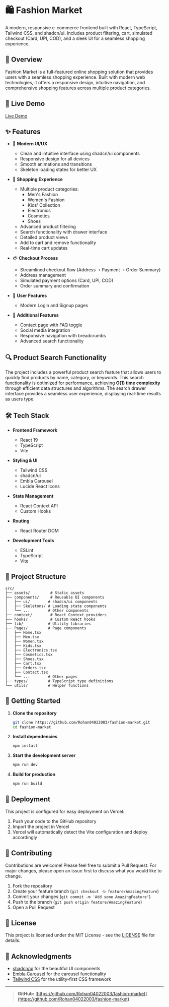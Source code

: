 # 🛍️ Fashion Market

A modern, responsive e-commerce frontend built with React, TypeScript, Tailwind CSS, and shadcn/ui. Includes product filtering, cart, simulated checkout (Card, UPI, COD), and a sleek UI for a seamless shopping experience.

## 📝 Overview

Fashion Market is a full-featured online shopping solution that provides users with a seamless shopping experience. Built with modern web technologies, it offers a responsive design, intuitive navigation, and comprehensive shopping features across multiple product categories.

## 🚀 Live Demo

[Live Demo](https://your-vercel-deployment-link.com) <!-- Update this link after deployment -->

## ✨ Features

- 🎨 **Modern UI/UX**
  - Clean and intuitive interface using shadcn/ui components
  - Responsive design for all devices
  - Smooth animations and transitions
  - Skeleton loading states for better UX

- 🛒 **Shopping Experience**
  - Multiple product categories:
    - Men's Fashion
    - Women's Fashion
    - Kids' Collection
    - Electronics
    - Cosmetics
    - Shoes
  - Advanced product filtering
  - Search functionality with drawer interface
  - Detailed product views
  - Add to cart and remove functionality
  - Real-time cart updates

- 💳 **Checkout Process**
  - Streamlined checkout flow (Address ➝ Payment ➝ Order Summary)
  - Address management
  - Simulated payment options (Card, UPI, COD)
  - Order summary and confirmation

- 👤 **User Features**
  - Modern Login and Signup pages

- 📱 **Additional Features**
  - Contact page with FAQ toggle
  - Social media integration
  - Responsive navigation with breadcrumbs
  - Advanced search functionality

## 🔍 Product Search Functionality

The project includes a powerful product search feature that allows users to quickly find products by name, category, or keywords. This search functionality is optimized for performance, achieving **O(1) time complexity** through efficient data structures and algorithms. The search drawer interface provides a seamless user experience, displaying real-time results as users type.

## 🛠️ Tech Stack

- **Frontend Framework**
  - React 19
  - TypeScript
  - Vite

- **Styling & UI**
  - Tailwind CSS
  - shadcn/ui
  - Embla Carousel
  - Lucide React Icons

- **State Management**
  - React Context API
  - Custom Hooks

- **Routing**
  - React Router DOM

- **Development Tools**
  - ESLint
  - TypeScript
  - Vite

## 📁 Project Structure

```
src/
├── assets/         # Static assets
├── components/     # Reusable UI components
│   ├── ui/        # shadcn/ui components
│   ├── Skeletons/ # Loading state components
│   └── ...        # Other components
├── context/        # React Context providers
├── hooks/          # Custom React hooks
├── lib/           # Utility libraries
├── Pages/         # Page components
│   ├── Home.tsx
│   ├── Men.tsx
│   ├── Women.tsx
│   ├── Kids.tsx
│   ├── Electronics.tsx
│   ├── Cosmetics.tsx
│   ├── Shoes.tsx
│   ├── Cart.tsx
│   ├── Orders.tsx
│   ├── Contact.tsx
│   └── ...        # Other pages
├── types/         # TypeScript type definitions
└── utils/         # Helper functions
```

## 🏁 Getting Started

1. **Clone the repository**
   ```bash
   git clone https://github.com/Rohan04022003/fashion-market.git
   cd fashion-market
   ```

2. **Install dependencies**
   ```bash
   npm install
   ```

3. **Start the development server**
   ```bash
   npm run dev
   ```

4. **Build for production**
   ```bash
   npm run build
   ```

## 🚀 Deployment

This project is configured for easy deployment on Vercel:

1. Push your code to the GitHub repository
2. Import the project in Vercel
3. Vercel will automatically detect the Vite configuration and deploy accordingly

## 🤝 Contributing

Contributions are welcome! Please feel free to submit a Pull Request. For major changes, please open an issue first to discuss what you would like to change.

1. Fork the repository
2. Create your feature branch (`git checkout -b feature/AmazingFeature`)
3. Commit your changes (`git commit -m 'Add some AmazingFeature'`)
4. Push to the branch (`git push origin feature/AmazingFeature`)
5. Open a Pull Request

## 📄 License
This project is licensed under the MIT License - see the [LICENSE](./LICENSE) file for details.


## 🙏 Acknowledgments

- [shadcn/ui](https://ui.shadcn.com/) for the beautiful UI components
- [Embla Carousel](https://www.embla-carousel.com/) for the carousel functionality
- [Tailwind CSS](https://tailwindcss.com/) for the utility-first CSS framework

---

> **GitHub:** [https://github.com/Rohan04022003/fashion-market](https://github.com/Rohan04022003/fashion-market)

